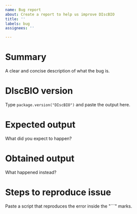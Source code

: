 ```yaml
---
name: Bug report
about: Create a report to help us improve DIscBIO
title: ''
labels: bug
assignees: ''

---
```


# Summary
A clear and concise description of what the bug is.

# DIscBIO version
Type `package.version("DIscBIO")` and paste the output here.

# Expected output
What did you expect to happen?

# Obtained output
What happened instead?

# Steps to reproduce issue

Paste a script that reproduces the error inside the "```" marks.

```r

```
